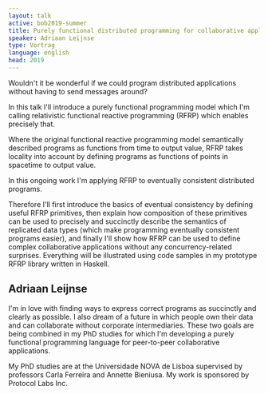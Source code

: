 ```yaml
---
layout: talk
active: bob2019-summer
title: Purely functional distributed programming for collaborative applications
speaker: Adriaan Leijnse
type: Vortrag
language: english
head: 2019
---
```


Wouldn't it be wonderful if we could program distributed applications
without having to send messages around?

In this talk I'll introduce a purely functional programming model
which I'm calling relativistic functional reactive programming (RFRP)
which enables precisely that.

Where the original functional reactive programming model semantically
described programs as functions from time to output value, RFRP takes
locality into account by defining programs as functions of points in
spacetime to output value.

In this ongoing work I'm applying RFRP to eventually consistent distributed programs.

Therefore I'll first introduce the basics of eventual consistency by
defining useful RFRP primitives, then explain how composition of these
primitives can be used to precisely and succinctly describe the
semantics of replicated data types (which make programming eventually
consistent programs easier), and finally I'll show how RFRP can be
used to define complex collaborative applications without any
concurrency-related surprises.  Everything will be illustrated using
code samples in my prototype RFRP library written in Haskell.

## Adriaan Leijnse

I'm in love with finding ways to express correct programs as
succinctly and clearly as possible. I also dream of a future in which
people own their data and can collaborate without corporate
intermediaries. These two goals are being combined in my PhD studies
for which I'm developing a purely functional programming language for
peer-to-peer collaborative applications.

My PhD studies are at the Universidade NOVA de Lisboa supervised by
professors Carla Ferreira and Annette Bieniusa. My work is sponsored
by Protocol Labs Inc.
